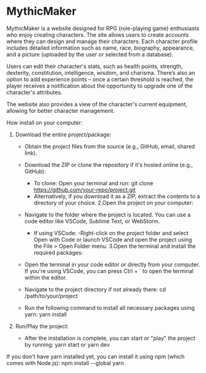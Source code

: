 # MythicMaker

MythicMaker is a website designed for RPG (role-playing game) enthusiasts who enjoy creating characters. The site allows users to create accounts where they can design and manage their characters. Each character profile includes detailed information such as name, race, biography, appearance, and a picture (uploaded by the user or selected from a database).

Users can edit their character's stats, such as health points, strength, dexterity, constitution, intelligence, wisdom, and charisma. There’s also an option to add experience points – once a certain threshold is reached, the player receives a notification about the opportunity to upgrade one of the character's attributes.

The website also provides a view of the character's current equipment, allowing for better character management.

How install on your computer: 
1. Download the entire project/package:

   - Obtain the project files from the source (e.g., GitHub, email, shared link).
   - Download the ZIP or clone the repository if it's hosted online (e.g., GitHub):
     + To clone: Open your terminal and run:
       git clone https://github.com/your-repo/project.git
     + Alternatively, if you download it as a ZIP, extract the contents to a directory of your choice.
2.Open the project on your computer:

   - Navigate to the folder where the project is located. You can use a code editor like VSCode, Sublime Text, or WebStorm.
     + If using VSCode:
            -Right-click on the project folder and select Open with Code or launch VSCode and open the project using the File > Open Folder menu.
3.Open the terminal and install the required packages:
    - Open the terminal in your code editor or directly from your computer. If you're using VSCode, you can press Ctrl + ` to open the terminal within the editor.
    - Navigate to the project directory if not already there:
             cd /path/to/your/project
    - Run the following command to install all necessary packages using yarn:
             yarn install

4. Run/Play the project:
   - After the installation is complete, you can start or "play" the project by running:
     yarn start or yarn dev
     
If you don't have yarn installed yet, you can install it using npm (which comes with Node.js):
     npm install --global yarn
